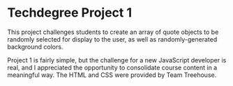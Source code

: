 # Techdegree Project 1

This project challenges students to create an array of quote objects to be randomly selected for display to the user, as well as randomly-generated background colors.

Project 1 is fairly simple, but the challenge for a new JavaScript developer is real, and I appreciated the opportunity to consolidate course content in a meaningful way. The HTML and CSS were provided by Team Treehouse.
